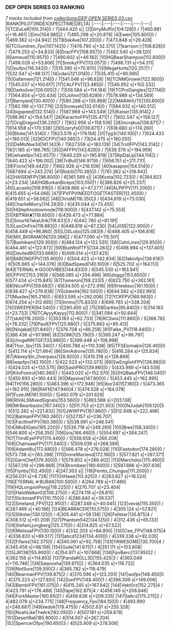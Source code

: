 ### DEP OPEN SERIES 03 RANKING
*7 tracks included from [collections/DEP OPEN SERIES 03.csv](/collections/DEP%20OPEN%20SERIES%2003.csv)*
|RANK|PILOT|INDEX|SPEC|TIME|DELTA|
|:---:|:---|:---:|:---:|:---:|---:|
|1|TCEuLeR|100.314|0 / 7|444.420 s||
|2|DirtyMuffin|104.128|0 / 7|460.881 s|+16.461|
|3|mv|104.985|2 / 7|465.298 s|+20.878|
|4|Ewen|105.800|0 / 7|469.362 s|+24.942|
|5|TBSskAve|107.200|0 / 7|473.848 s|+29.428|
|6|TCGundren_Fpv|107.142|0 / 7|476.790 s|+32.370|
|7|karrson㋡|108.628|0 / 7|479.253 s|+34.833|
|8|DracFPV|108.957|0 / 7|482.540 s|+38.120|
|9|iamwud|110.957|0 / 7|490.602 s|+46.182|
|10|HQBearShampoo|112.600|0 / 7|498.026 s|+53.606|
|11|SmokyFPV|113.057|0 / 7|498.731 s|+54.311|
|12|loufpv|116.342|0 / 7|515.390 s|+70.970|
|13|MegaHurts|120.257|1 / 7|532.547 s|+88.127|
|14|cdan|121.014|0 / 7|535.415 s|+90.995|
|15|Gafannen|121.214|0 / 7|541.048 s|+96.628|
|16|TCNMGrower|122.900|0 / 7|545.037 s|+100.617|
|17|CALFPV|123.485|0 / 7|546.952 s|+102.532|
|18|Darksilver|126.000|3 / 7|558.584 s|+114.164|
|19|TCProDangles|127.114|0 / 7|564.854 s|+120.434|
|20|Johnn|130.628|6 / 7|578.989 s|+134.569|
|21|Barnyard|130.400|0 / 7|580.288 s|+135.868|
|22|MARAHUTE|130.800|0 / 7|582.196 s|+137.776|
|23|Snowyeti|132.014|0 / 7|584.932 s|+140.512|
|24|bigspeed|132.514|0 / 7|587.969 s|+143.549|
|25|Kaiser|135.914|2 / 7|598.967 s|+154.547|
|26|KarachoFPV|135.471|1 / 7|602.547 s|+158.127|
|27|OrigDragon|136.200|7 / 7|602.956 s|+158.536|
|28|mcrakus|138.871|7 / 7|614.958 s|+170.538|
|29|SzeryfxD|139.871|7 / 7|618.680 s|+174.260|
|30|Bloke|141.514|0 / 7|623.578 s|+179.158|
|31|Tyg3r|140.100|1 / 7|624.433 s|+180.013|
|32|KOCFPV|140.585|3 / 7|624.475 s|+180.055|
|33|DeMoNse3d|141.142|6 / 7|627.559 s|+183.139|
|34|TrollFPV|143.314|2 / 7|631.185 s|+186.765|
|35|DAFFPV|143.628|0 / 7|639.379 s|+194.959|
|36|whalefpv|142.657|0 / 7|640.239 s|+195.819|
|37|RipDaLip|144.114|2 / 7|640.422 s|+196.002|
|38|TriBull|146.971|6 / 7|656.151 s|+211.731|
|39|Fiorix|149.442|0 / 7|662.926 s|+218.506|
|40|kasapon|154.514|0 / 7|687.694 s|+243.274|
|41|RobSi|170.385|0 / 7|761.362 s|+316.942|
|42|HAISENFPV|96.800|0 / 6|361.589 s||
|43|Kosta|102.733|0 / 6|384.823 s|+23.234|
|44|HQBurkanBiceps|103.550|1 / 6|386.826 s|+25.237|
|45|Lacasito|109.916|0 / 6|408.866 s|+47.277|
|46|ALPIFPV|111.200|0 / 6|415.655 s|+54.066|
|47|FPVFPVINEEDTOGETFASTER|112.450|0 / 6|419.651 s|+58.062|
|48|ChrisM|116.350|3 / 6|434.619 s|+73.030|
|49|CharlieMorry|114.283|0 / 6|435.044 s|+73.455|
|50|HQlephroslowmode|116.900|0 / 6|437.142 s|+75.553|
|51|XB₸ЯIИ✘|119.600|0 / 6|439.473 s|+77.884|
|52|Smurf47akaUlrik|118.633|3 / 6|442.780 s|+81.191|
|53|LeoOnFire|119.883|0 / 6|448.819 s|+87.230|
|54|J0SE|122.900|0 / 6|458.449 s|+96.860|
|55|LOSLobo|125.083|6 / 6|468.405 s|+106.816|
|56|MX_BIGRAMON|120.366|2 / 6|477.090 s|+115.501|
|57|Bashikami|129.300|0 / 6|484.124 s|+122.535|
|58|CutnLines|129.950|0 / 6|484.461 s|+122.872|
|59|BlueWolfTFS|134.283|2 / 6|498.994 s|+137.405|
|60|Deviled90|133.666|0 / 6|499.014 s|+137.425|
|61|BARONGFPV|135.900|0 / 6|504.423 s|+142.834|
|62|fabiofpv|138.616|1 / 6|505.665 s|+144.076|
|63|BadSpeed|140.100|6 / 6|525.702 s|+164.113|
|64|ETERNAL☆GOODVIBES|144.833|0 / 6|545.530 s|+183.941|
|65|FPVlC|153.316|6 / 6|566.085 s|+204.496|
|66|doggz|153.650|0 / 6|577.434 s|+215.845|
|67|Tomeroni|159.233|5 / 6|623.750 s|+262.161|
|68|NicoFPV|159.683|1 / 6|634.505 s|+272.916|
|69|frteskesc|161.150|0 / 6|638.427 s|+276.838|
|70|cbleehk|162.500|0 / 6|644.582 s|+282.993|
|71|Musilex|165.216|0 / 6|653.595 s|+292.006|
|72|YCKFPV|169.983|0 / 6|674.254 s|+312.665|
|73|limmo|175.833|0 / 6|699.793 s|+338.204|
|74|SWEEPER|94.540|0 / 5|290.450 s||
|75|XBDarKex|95.840|0 / 5|314.183 s|+23.733|
|76|TCAyyyKayyy|112.800|1 / 5|341.094 s|+50.644|
|77|skAt|118.200|0 / 5|353.183 s|+62.733|
|78|RCSwix|111.860|0 / 5|366.782 s|+76.332|
|79|PaulEFPV|125.880|1 / 5|375.863 s|+85.413|
|80|Ninjakat|121.840|1 / 5|376.708 s|+86.258|
|81|Falke_PV|118.440|0 / 5|388.436 s|+97.986|
|82|SOMi|125.780|5 / 5|389.247 s|+98.797|
|83|chogeRINTGF|133.880|0 / 5|399.448 s|+108.998|
|84|Thor_fpv|135.340|1 / 5|400.788 s|+110.338|
|85|TFSElomakin|126.460|0 / 5|412.114 s|+121.664|
|86|SimAdrone|135.780|0 / 5|416.284 s|+125.834|
|87|AlexeyStn_Overpass|126.920|0 / 5|419.318 s|+128.868|
|88|wapfpv|142.100|0 / 5|422.523 s|+132.073|
|89|SwEnglishFPV|126.860|0 / 5|424.025 s|+133.575|
|90|SashPRO|139.860|0 / 5|433.989 s|+143.539|
|91|KiloFoxtrot|140.360|1 / 5|443.020 s|+152.570|
|92|HQBatuFPV|146.040|1 / 5|450.893 s|+160.443|
|93|Massive|147.800|0 / 5|453.445 s|+162.995|
|94|TH|156.280|0 / 5|463.396 s|+172.946|
|95|ibor24|157.180|3 / 5|473.365 s|+182.915|
|96|RAFN|147.940|4 / 5|474.528 s|+184.078|
|97|FuzeJM|161.500|0 / 5|492.079 s|+201.629|
|98|RIVALSMixedSignals|153.560|0 / 5|493.588 s|+203.138|
|99|MrBeanbastic|167.340|3 / 5|511.753 s|+221.303|
|100|NJudah|159.120|5 / 5|512.282 s|+221.832|
|101|JWWFPV|167.860|1 / 5|512.948 s|+222.498|
|102|BatmanFPV|160.260|1 / 5|527.157 s|+236.707|
|103|FactfireFPV|160.380|0 / 5|538.991 s|+248.541|
|104|MioElGato|165.220|0 / 5|539.719 s|+249.269|
|105|Bree|158.340|0 / 5|546.800 s|+256.350|
|106|izis|166.460|5 / 5|554.697 s|+264.247|
|107|ThirdEyeFPV|170.440|0 / 5|558.658 s|+268.208|
|108|ChainsawFPV|171.540|3 / 5|559.039 s|+268.589|
|109|AdamWu|172.680|0 / 5|566.478 s|+276.028|
|110|Fastodon|174.260|0 / 5|573.738 s|+283.288|
|111|DroneMacleod|172.160|5 / 5|577.821 s|+287.371|
|112|GarnChef|176.300|0 / 5|579.852 s|+289.402|
|113|Marchdoc|170.460|0 / 5|587.319 s|+296.869|
|114|Brombeer|180.600|0 / 5|597.886 s|+307.436|
|115|Flynby|102.450|0 / 4|247.303 s||
|116|Femto_Chungus|111.200|0 / 4|256.031 s|+8.728|
|117|OliHawk|113.425|0 / 4|263.827 s|+16.524|
|118|ETERNAL☆BURAK|100.500|0 / 4|264.789 s|+17.486|
|119|HQLongxinPeng|118.225|0 / 4|270.707 s|+23.404|
|120|HaloWalker03|106.275|0 / 4|274.118 s|+26.815|
|121|StickmanFPV|110.750|0 / 4|286.840 s|+39.537|
|122|Smeland_FPV|122.950|1 / 4|287.348 s|+40.045|
|123|vexsk|115.350|1 / 4|287.469 s|+40.166|
|124|BEARRACER|110.575|0 / 4|305.124 s|+57.821|
|125|Slikster|130.125|0 / 4|305.441 s|+58.138|
|126|Fellstar|135.875|4 / 4|308.512 s|+61.209|
|127|Phantom542|134.125|0 / 4|312.436 s|+65.133|
|128|StefanLjungberg|125.275|0 / 4|314.825 s|+67.522|
|129|MelissaFPV|130.150|0 / 4|332.203 s|+84.900|
|130|Cee_FPV|148.075|4 / 4|336.820 s|+89.517|
|131|abcd1234|134.400|0 / 4|339.338 s|+92.035|
|132|Fifarez|142.375|0 / 4|340.061 s|+92.758|
|133|YAWESOME|135.700|4 / 4|345.459 s|+98.156|
|134|Guile|141.675|1 / 4|351.111 s|+103.808|
|135|JR138|155.900|0 / 4|354.971 s|+107.668|
|136|FpvBerci|137.850|2 / 4|362.156 s|+114.853|
|137|PandaROLL3D|155.425|3 / 4|363.049 s|+115.746|
|138|Saqoosha|139.975|2 / 4|364.035 s|+116.732|
|139|NotSure|139.550|3 / 4|365.782 s|+118.479|
|140|BearmanFPV|139.875|2 / 4|370.596 s|+123.293|
|141|wsfpv|148.450|0 / 4|375.223 s|+127.920|
|142|IonFPV|148.400|1 / 4|396.309 s|+149.006|
|143|BambiFPV|161.075|0 / 4|415.245 s|+167.942|
|144|Vekt0rz|152.275|4 / 4|423.791 s|+176.488|
|145|fape|162.875|4 / 4|456.149 s|+208.846|
|146|ForkMaster|160.850|1 / 4|456.638 s|+209.335|
|147|talkrz|175.275|2 / 4|482.078 s|+234.775|
|148|Frequency_Fpv|184.150|0 / 4|493.990 s|+246.687|
|149|eedok|178.475|0 / 4|502.631 s|+255.328|
|150|NoahLikeTheArk|182.050|0 / 4|507.181 s|+259.878|
|151|DesertRat|185.900|0 / 4|514.507 s|+267.204|
|152|SpencerDfpv|190.650|3 / 4|525.809 s|+278.506|
